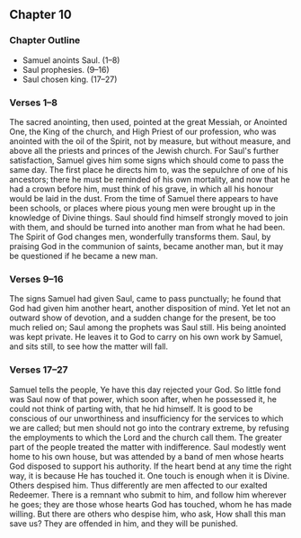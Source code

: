 ## Chapter 10

### Chapter Outline

- Samuel anoints Saul. (1–8)
- Saul prophesies. (9–16)
- Saul chosen king. (17–27)

### Verses 1–8

The sacred anointing, then used, pointed at the great Messiah, or Anointed One, the King of the church, and High Priest of our profession, who was anointed with the oil of the Spirit, not by measure, but without measure, and above all the priests and princes of the Jewish church. For Saul's further satisfaction, Samuel gives him some signs which should come to pass the same day. The first place he directs him to, was the sepulchre of one of his ancestors; there he must be reminded of his own mortality, and now that he had a crown before him, must think of his grave, in which all his honour would be laid in the dust. From the time of Samuel there appears to have been schools, or places where pious young men were brought up in the knowledge of Divine things. Saul should find himself strongly moved to join with them, and should be turned into another man from what he had been. The Spirit of God changes men, wonderfully transforms them. Saul, by praising God in the communion of saints, became another man, but it may be questioned if he became a new man.

### Verses 9–16

The signs Samuel had given Saul, came to pass punctually; he found that God had given him another heart, another disposition of mind. Yet let not an outward show of devotion, and a sudden change for the present, be too much relied on; Saul among the prophets was Saul still. His being anointed was kept private. He leaves it to God to carry on his own work by Samuel, and sits still, to see how the matter will fall.

### Verses 17–27

Samuel tells the people, Ye have this day rejected your God. So little fond was Saul now of that power, which soon after, when he possessed it, he could not think of parting with, that he hid himself. It is good to be conscious of our unworthiness and insufficiency for the services to which we are called; but men should not go into the contrary extreme, by refusing the employments to which the Lord and the church call them. The greater part of the people treated the matter with indifference. Saul modestly went home to his own house, but was attended by a band of men whose hearts God disposed to support his authority. If the heart bend at any time the right way, it is because He has touched it. One touch is enough when it is Divine. Others despised him. Thus differently are men affected to our exalted Redeemer. There is a remnant who submit to him, and follow him wherever he goes; they are those whose hearts God has touched, whom he has made willing. But there are others who despise him, who ask, How shall this man save us? They are offended in him, and they will be punished.

